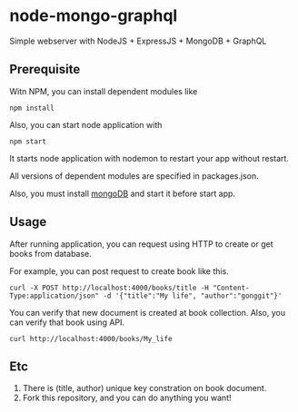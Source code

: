 # node-mongo-graphql

Simple webserver with NodeJS + ExpressJS + MongoDB + GraphQL

## Prerequisite

Witn NPM, you can install dependent modules like

    npm install

Also, you can start node application with

    npm start

It starts node application with nodemon to restart your app without restart.

All versions of dependent modules are specified in packages.json.

Also, you must install [mongoDB](https://docs.mongodb.com/manual/installation/) and start it before start app.

## Usage

After running application, you can request using HTTP to create or get books from database.

For example, you can post request to create book like this.
```
curl -X POST http://localhost:4000/books/title -H "Content-Type:application/json" -d '{"title":"My life", "author":"gonggit"}'
```

You can verify that new document is created at book collection.
Also, you can verify that book using API.

```
curl http://localhost:4000/books/My_life
```

## Etc

1. There is (title, author) unique key constration on book document.
2. Fork this repository, and you can do anything you want!
